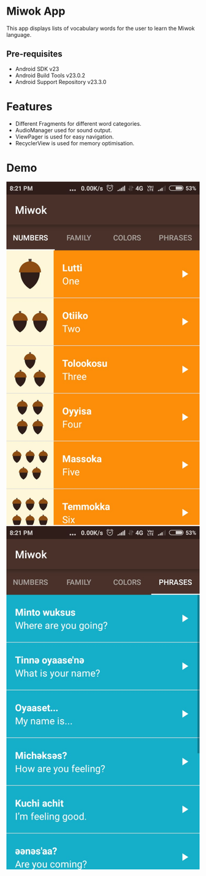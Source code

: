 Miwok App
===================================

This app displays lists of vocabulary words for the user to learn the Miwok language.


Pre-requisites
--------------

- Android SDK v23
- Android Build Tools v23.0.2
- Android Support Repository v23.3.0

# Features
- Different Fragments for different word categories.
- AudioManager used for sound output.
- ViewPager is used for easy navigation.
- RecyclerView is used for memory optimisation.

# Demo
![Screenshot1](https://github.com/dextroxd/Miwok/blob/master/1.jpeg?raw=true)
![Screenshot2](https://github.com/dextroxd/Miwok/blob/master/2.jpeg?raw=true)

